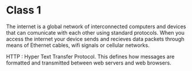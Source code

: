 # Class 1

The internet is a global network of interconnected computers and devices that can comunicate with each other using standard protocols. When you access the internet your device sends and recieves data packets through means of Ethernet cables, wifi signals or cellular networks.

HTTP : Hyper Text Transfer Protocol. This defines how messages are formatted and transmitted between web servers and web browsers.
